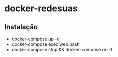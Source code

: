 # docker-redesuas

## Instalação
- docker-compose up -d
- docker-compose exec web bash
- docker-compose stop && docker-compose rm -f
